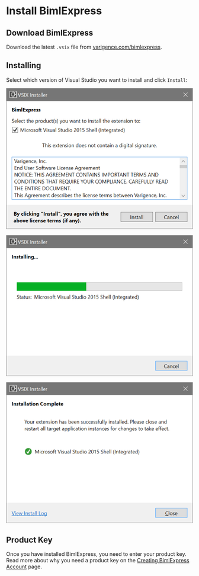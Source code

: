 # Install BimlExpress

## Download BimlExpress

Download the latest `.vsix` file from [varigence.com/bimlexpress](http://varigence.com/bimlexpress).

## Installing

Select which version of Visual Studio you want to install and click `Install`:

![BimlExpress Installation](../images/bimlexpress-install01.png "BimlExpress Installation")

![BimlExpress Installation](../images/bimlexpress-install02.png "BimlExpress Installation")

![BimlExpress Installation](../images/bimlexpress-install03.png "BimlExpress Installation")

## Product Key

Once you have installed BimlExpress, you need to enter your product key. Read more about why you need a product key on the [Creating BimlExpress Account](bimlexpress-account.md) page.